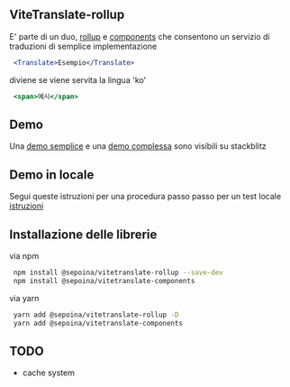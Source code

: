 ## ViteTranslate-rollup
E' parte di un duo, [rollup](https://github.com/sepoina/vitetranslate-rollup) e [components](https://github.com/sepoina/vitetranslate-components) che consentono un servizio di traduzioni di semplice implementazione

```jsx
 <Translate>Esempio</Translate>
```

diviene se viene servita la lingua 'ko'
```jsx
 <span>예시</span>
```

## Demo
Una [demo semplice](https://stackblitz.com/edit/vitejs-vite-ygyyax?file=src%2Fmain.jsx) e una [demo complessa](https://stackblitz.com/edit/vitejs-vite-reqsax?file=README.md) sono visibili su stackblitz 

## Demo in locale
Segui queste istruzioni per una procedura passo passo per un test locale
[istruzioni](https://github.com/sepoina/vitetranslate-rollup/wiki/Local-Demo)

## Installazione delle librerie

via npm
```bash
 npm install @sepoina/vitetranslate-rollup --save-dev
 npm install @sepoina/vitetranslate-components 
```
via yarn
```bash
 yarn add @sepoina/vitetranslate-rollup -D
 yarn add @sepoina/vitetranslate-components
```

## TODO
- cache system
